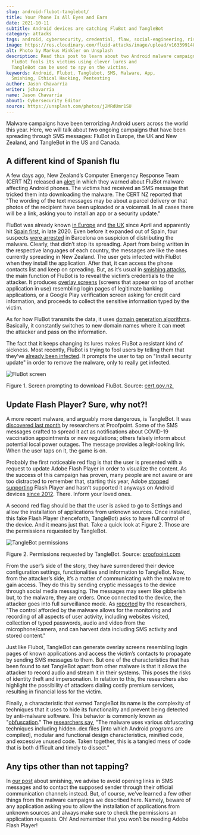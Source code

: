 ```yaml
---
slug: android-flubot-tanglebot/
title: Your Phone Is All Eyes and Ears
date: 2021-10-11
subtitle: Android devices are catching FluBot and TangleBot
category: attacks
tags: android, cybersecurity, credential, flaw, social-engineering, risk
image: https://res.cloudinary.com/fluid-attacks/image/upload/v1633991486/blog/android-flubot-tanglebot/cover_android.webp
alt: Photo by Markus Winkler on Unsplash
description: Read this post to learn about two Android malware campaigns.
  FluBot fools its victims using clever lures and
  TangleBot can be used to spy on the victims.
keywords: Android, Flubot, Tanglebot, SMS, Malware, App,
  Smishing, Ethical Hacking, Pentesting
author: Jason Chavarría
writer: jchavarria
name: Jason Chavarría
about1: Cybersecurity Editor
source: https://unsplash.com/photos/j2MRdUmr1SU
---
```


Malware campaigns have been terrorizing Android users across the world
this year. Here, we will talk about two ongoing campaigns that have been
spreading through SMS messages: FluBot in Europe, the UK and New
Zealand, and TangleBot in the US and Canada.

## A different kind of Spanish flu

A few days ago, New Zealand’s Computer Emergency Response Team (CERT NZ)
released an
[alert](https://www.cert.govt.nz/individuals/news-and-events/parcel-delivery-text-message-infecting-android-phones/)
in which they warned about FluBot malware affecting Android phones. The
victims had received an SMS message that tricked them into downloading
the malware. The CERT NZ reported that "The wording of the text messages
may be about a parcel delivery or that photos of the recipient have been
uploaded or a voicemail. In all cases there will be a link, asking you
to install an app or a security update."

FluBot was already known [in
Europe](https://www.proofpoint.com/us/blog/threat-insight/flubot-android-malware-spreading-rapidly-through-europe-may-hit-us-soon#)
and [the
UK](https://www.zdnet.com/article/this-password-stealing-android-malware-is-spreading-quickly-heres-watch-to-watch-out-for/)
since April and apparently hit [Spain
first](https://twitter.com/ThreatFabric/status/1346807894860300288), in
late 2020. Even before it expanded out of Spain, four suspects [were
arrested](https://therecord.media/flubot-malware-gang-arrested-in-barcelona/)
in Barcelona on suspicion of distributing the malware. Clearly, that
didn’t stop its spreading. Apart from being written in the respective
languages of each country, the messages are like the ones currently
spreading in New Zealand. The user gets infected with FluBot when they
install the application. After that, it can access the phone contacts
list and keep on spreading. But, as it’s usual in [smishing
attacks](../smishing/), the main function of FluBot is to reveal the
victim’s credentials to the attacker. It produces [overlay
screens](https://www.lifewire.com/what-is-screen-overlay-4176177)
(screens that appear on top of another application in use) resembling
login pages of legitimate banking applications, or a Google Play
verification screen asking for credit card information, and proceeds to
collect the sensitive information typed by the victim.

As for how FluBot transmits the data, it uses [domain generation
algorithms](https://blog.malwarebytes.com/security-world/2016/12/explained-domain-generating-algorithm/).
Basically, it constantly switches to new domain names where it can meet
the attacker and pass on the information.

The fact that it keeps changing its lures makes FluBot a resistant kind
of sickness. Most recently, FluBot is trying to fool users by telling
them that they’ve [already been
infected](https://threatpost.com/flubot-malware-targets-androids-with-fake-security-updates/175276/).
It prompts the user to tap on "Install security update" in order to
remove the malware, only to really get infected.

<div class="imgblock">

![FluBot screen](https://res.cloudinary.com/fluid-attacks/image/upload/v1633991393/blog/android-flubot-tanglebot/Android-Figure-1.webp)

<div class="title">

Figure 1. Screen prompting to download FluBot. Source: [cert.gov.nz.](https://www.cert.govt.nz/assets/Uploads/images/Flubot-install-page.png)

</div>

</div>

## Update Flash Player? Sure, why not?!

A more recent malware, and arguably more dangerous, is TangleBot. It was
[discovered last
month](https://www.cloudmark.com/en/blog/mobile/tanglebot-new-advanced-sms-malware-targets-mobile-users-across-us-and-canada-covid-19)
by researchers at Proofpoint. Some of the SMS messages crafted to spread
it act as notifications about COVID-19 vaccination appointments or new
regulations; others falsely inform about potential local power outages.
The message provides a legit-looking link. When the user taps on it, the
game is on.

Probably the first noticeable red flag is that the user is presented
with a request to update Adobe Flash Player in order to visualize the
content. As the success of this campaign has proven, many people are not
aware or are too distracted to remember that, starting this year, Adobe
[stopped
supporting](https://www.adobe.com/products/flashplayer/end-of-life.html)
Flash Player and hasn’t supported it anyways on Android devices
[since 2012](https://community.adobe.com/t5/flash-player-discussions/flash-player-for-android-phones/td-p/9954925).
There. Inform your loved ones.

A second red flag should be that the user is asked to go to Settings and
allow the installation of applications from unknown sources. Once
installed, this fake Flash Player (henceforth, TangleBot) asks to have
full control of the device. And it means just that. Take a quick look at
Figure 2. Those are the permissions requested by TangleBot.

<div class="imgblock">

![TangleBot permissions](https://res.cloudinary.com/fluid-attacks/image/upload/v1633991394/blog/android-flubot-tanglebot/Android-Figure-2.webp)

<div class="title">

Figure 2. Permissions requested by TangleBot. Source:
[proofpoint.com](https://www.proofpoint.com/sites/default/files/inline-images/image-20211001134835-14.png)

</div>

From the user’s side of the story, they have surrendered their device
configuration settings, functionalities and information to TangleBot.
Now, from the attacker’s side, it’s a matter of communicating with the
malware to gain access. They do this by sending cryptic messages to the
device through social media messaging. The messages may seem like
gibberish but, to the malware, they are orders. Once connected to the
device, the attacker goes into full surveillance mode. As
[reported](https://www.proofpoint.com/us/blog/threat-insight/mobile-malware-tanglebot-untangled)
by the researchers, "The control afforded by the malware allows for the
monitoring and recording of all aspects of user activity, including
websites visited, collection of typed passwords, audio and video from
the microphone/camera, and can harvest data including SMS activity and
stored content."

Just like Flubot, TangleBot can generate overlay screens resembling
login pages of known applications and access the victim’s contacts to
propagate by sending SMS messages to them. But one of the
characteristics that has been found to set TangleBot apart from other
malware is that it allows the attacker to record audio and stream it in
their systems. This poses the risks of identity theft and impersonation.
In relation to this, the researchers also highlight the possibility of
attackers dialing costly premium services, resulting in financial loss
for the victim.

Finally, a characteristic that earned TangleBot its name is the
complexity of techniques that it uses to hide its functionality and
prevent being detected by anti-malware software. This behavior is
commonly known as
"[obfuscation](https://www.zdnet.com/article/a-question-of-security-what-is-obfuscation-and-how-does-it-work/)."
The [researchers
say](https://www.proofpoint.com/us/blog/threat-insight/mobile-malware-tanglebot-untangled),
"The malware uses various obfuscating techniques including hidden .dex
files \[into which Android programs are compiled\], modular and
functional design characteristics, minified code, and excessive unused
code. Taken together, this is a tangled mess of code that is both
difficult and timely to dissect."

## Any tips other than not tapping?

In [our post](../blog/smishing/) about smishing, we advise to avoid
opening links in SMS messages and to contact the supposed sender through
their official communication channels instead. But, of course, we’ve
learned a few other things from the malware campaigns we described here.
Namely, beware of any application asking you to allow the installation
of applications from unknown sources and always make sure to check the
permissions an application requests. Oh\! And remember that you won’t be
needing Adobe Flash Player\!
